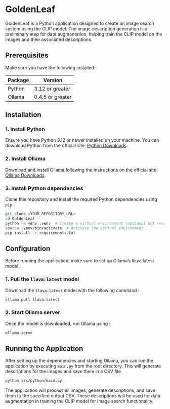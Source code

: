 # GoldenLeaf

GoldenLeaf is a Python application designed to create an image search system using the CLIP model. The image description generation is a preliminary step for data augmentation, helping train the CLIP model on the images and their associated descriptions.

## Prerequisites

Make sure you have the following installed:

| Package         | Version        |
|-----------------|----------------|
| Python          | 3.12 or greater|
| Ollama | 0.4.5 or greater |

## Installation

### 1. Install Python

Ensure you have Python 3.12 or newer installed on your machine. You can download Python from the official site: [Python Downloads](https://www.python.org/downloads/).

### 2. Install Ollama

Download and install Ollama following the instructions on the official site: [Ollama Downloads](https://ollama.com/download).

### 3. Install Python dependencies

Clone this repository and install the required Python dependencies using `pip` :

```bash
git clone <YOUR_REPOSITORY_URL>
cd GoldenLeaf
python -m venv .venv  # Create a virtual environment (optional but recommended)
source .venv/bin/activate  # Activate the virtual environment
pip install -r requirements.txt
```

## Configuration

Before running the application, make sure to set up Ollama’s llava:latest model :

### 1. Pull the `llava:latest` model

Download the `llava:latest` model with the following command :

```bash
ollama pull llava:latest
```

### 2. Start Ollama server

Once the model is downloaded, run Ollama using :

```bash
ollama serve
```

## Running the Application

After setting up the dependencies and starting Ollama, you can run the application by executing `main.py` from the root directory. This will generate descriptions for the images and save them in a CSV file.

```bash
python src/python/main.py
```

The application will process all images, generate descriptions, and save them to the specified output CSV. These descriptions will be used for data augmentation in training the CLIP model for image search functionality.
